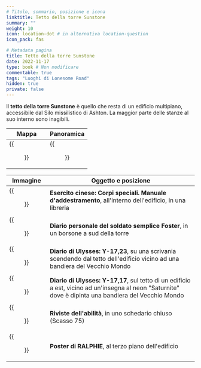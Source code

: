 ```yaml
---
# Titolo, sommario, posizione e icona
linktitle: Tetto della torre Sunstone
summary: ""
weight: 10
icon: location-dot # in alternativa location-question
icon_pack: fas

# Metadata pagina
title: Tetto della torre Sunstone
date: 2022-11-17
type: book # Non modificare
commentable: true
tags: "Luoghi di Lonesome Road"
hidden: true
private: false
---
```



<div class="fnv">

Il **tetto della torre Sunstone** è quello che resta di un edificio multipiano, accessibile dal Silo missilistico di Ashton. La maggior parte delle stanze al suo interno sono inagibili.

| Mappa | Panoramica |
| ----- | ---------- |
|  {{<figure src="fnv/Sunstone_TR_loc.webp">}}     | {{<figure src="fnv/Sunstone_tower_roof_co.webp">}}           | 

| Immagine                                      | Oggetto e posizione                                                                                                                                    |
| --------------------------------------------- | ------------------------------------------------------------------------------------------------------------------------------------------------------ |
| {{<figure src="fnv/Sunstone_Tower_CASOTM.webp">}}               | **Esercito cinese: Corpi speciali. Manuale d'addestramento**, all'interno dell'edificio, in una libreria                                               |
| {{<figure src="fnv/Pvt_Foster_personal_journal.webp">}}                                              | **Diario personale del soldato semplice Foster**, in un borsone a sud della torre                                                                      |
| {{<figure src="fnv/Ulysses'_log_Y-17_23.webp">}}                | **Diario di Ulysses: Y-17,23**, su una scrivania scendendo dal tetto dell'edificio vicino ad una bandiera del Vecchio Mondo                            |
| {{<figure src="fnv/Sunstone_Tower_Ulysses'_log_Y-17_17.webp">}} | **Diario di Ulysses: Y-17,17**, sul tetto di un edificio a est, vicino ad un'insegna al neon "Saturnite" dove è dipinta una bandiera del Vecchio Mondo |
| {{<figure src="fnv/Sunstone_Tower_roof_magazines.webp">}}       | **Riviste dell'abilità**, in uno schedario chiuso (Scasso 75)                                                                                          |
|  {{<figure src="fnv/Ralphie_poster_Sunstone_Tower.webp">}}                                             | **Poster di RALPHIE**, al terzo piano dell'edificio                                                                                                                                                       |

</div>
